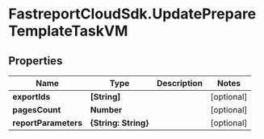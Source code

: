 # FastreportCloudSdk.UpdatePrepareTemplateTaskVM

## Properties

Name | Type | Description | Notes
------------ | ------------- | ------------- | -------------
**exportIds** | **[String]** |  | [optional] 
**pagesCount** | **Number** |  | [optional] 
**reportParameters** | **{String: String}** |  | [optional] 


